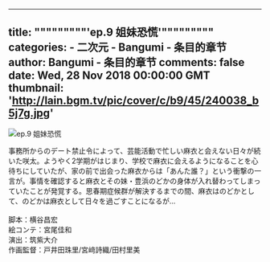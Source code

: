 
---
title: """""""""'ep.9 姐妹恐慌'"""""""""
categories: 
    - 二次元
    - Bangumi - 条目的章节
author: Bangumi - 条目的章节
comments: false
date: Wed, 28 Nov 2018 00:00:00 GMT
thumbnail: 'http://lain.bgm.tv/pic/cover/c/b9/45/240038_b5j7g.jpg'
---

<div>   
<img src="http://lain.bgm.tv/pic/cover/c/b9/45/240038_b5j7g.jpg" alt="ep.9 姐妹恐慌" referrerpolicy="no-referrer"><p>事務所からのデート禁止令によって、芸能活動で忙しい麻衣と会えない日々が続いた咲太。ようやく2学期がはじまり、学校で麻衣に会えるようになることを心待ちにしていたが、家の前で出会った麻衣からは「あんた誰？」という衝撃の一言が。事情を確認すると麻衣とその妹・豊浜のどかの身体が入れ替わってしまっていたことが発覚する。思春期症候群が解決するまでの間、麻衣はのどかとして、のどかは麻衣として日々を過ごすことになるが…
<br>
<br>脚本：横谷昌宏
<br>絵コンテ：宮尾佳和
<br>演出：筑紫大介
<br>作画監督：戸井田珠里/宮﨑詩織/田村里美</p>  
</div>
            